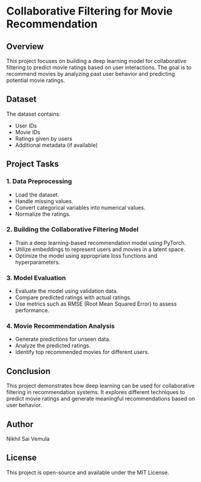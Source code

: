 # Collaborative Filtering for Movie Recommendation

## Overview
This project focuses on building a deep learning model for collaborative filtering to predict movie ratings based on user interactions. The goal is to recommend movies by analyzing past user behavior and predicting potential movie ratings.

## Dataset
The dataset contains:
- User IDs
- Movie IDs
- Ratings given by users
- Additional metadata (if available)

## Project Tasks
### 1. Data Preprocessing
- Load the dataset.
- Handle missing values.
- Convert categorical variables into numerical values.
- Normalize the ratings.

### 2. Building the Collaborative Filtering Model
- Train a deep learning-based recommendation model using PyTorch.
- Utilize embeddings to represent users and movies in a latent space.
- Optimize the model using appropriate loss functions and hyperparameters.

### 3. Model Evaluation
- Evaluate the model using validation data.
- Compare predicted ratings with actual ratings.
- Use metrics such as RMSE (Root Mean Squared Error) to assess performance.

### 4. Movie Recommendation Analysis
- Generate predictions for unseen data.
- Analyze the predicted ratings.
- Identify top recommended movies for different users.

## Conclusion
This project demonstrates how deep learning can be used for collaborative filtering in recommendation systems. It explores different techniques to predict movie ratings and generate meaningful recommendations based on user behavior.

## Author
Nikhil Sai Vemula

## License
This project is open-source and available under the MIT License.
